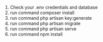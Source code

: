 1. Check your .env credentials and database
2. run command composer install
3. run command php artisan key:generate
4. run command php artisan migrate
5. run command php artisan serve
6. run command npm install